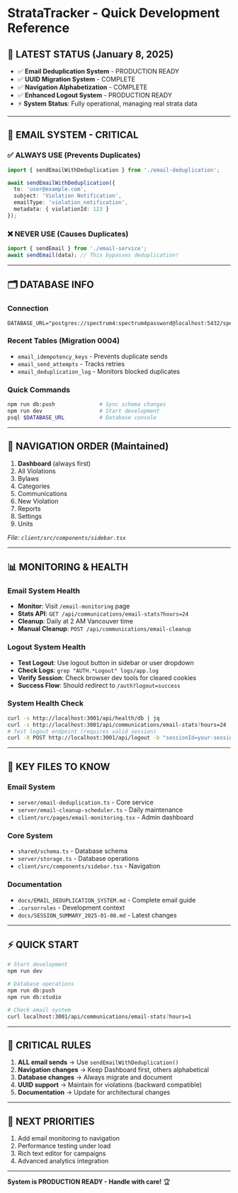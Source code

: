 # StrataTracker - Quick Development Reference

## 🚀 **LATEST STATUS (January 8, 2025)**
- ✅ **Email Deduplication System** - PRODUCTION READY
- ✅ **UUID Migration System** - COMPLETE  
- ✅ **Navigation Alphabetization** - COMPLETE
- ✅ **Enhanced Logout System** - PRODUCTION READY
- ⚡ **System Status**: Fully operational, managing real strata data

---

## 📧 **EMAIL SYSTEM - CRITICAL**

### ✅ ALWAYS USE (Prevents Duplicates)
```typescript
import { sendEmailWithDeduplication } from './email-deduplication';

await sendEmailWithDeduplication({
  to: 'user@example.com',
  subject: 'Violation Notification',
  emailType: 'violation_notification',
  metadata: { violationId: 123 }
});
```

### ❌ NEVER USE (Causes Duplicates)
```typescript
import { sendEmail } from './email-service';
await sendEmail(data); // This bypasses deduplication!
```

---

## 🗂️ **DATABASE INFO**

### Connection
```
DATABASE_URL="postgres://spectrum4:spectrum4password@localhost:5432/spectrum4"
```

### Recent Tables (Migration 0004)
- `email_idempotency_keys` - Prevents duplicate sends
- `email_send_attempts` - Tracks retries  
- `email_deduplication_log` - Monitors blocked duplicates

### Quick Commands
```bash
npm run db:push              # Sync schema changes
npm run dev                  # Start development
psql $DATABASE_URL           # Database console
```

---

## 🧭 **NAVIGATION ORDER (Maintained)**
1. **Dashboard** (always first)
2. All Violations  
3. Bylaws
4. Categories
5. Communications
6. New Violation
7. Reports
8. Settings
9. Units

*File: `client/src/components/sidebar.tsx`*

---

## 📊 **MONITORING & HEALTH**

### Email System Health
- **Monitor**: Visit `/email-monitoring` page
- **Stats API**: `GET /api/communications/email-stats?hours=24`
- **Cleanup**: Daily at 2 AM Vancouver time
- **Manual Cleanup**: `POST /api/communications/email-cleanup`

### Logout System Health
- **Test Logout**: Use logout button in sidebar or user dropdown
- **Check Logs**: `grep "AUTH.*Logout" logs/app.log`
- **Verify Session**: Check browser dev tools for cleared cookies
- **Success Flow**: Should redirect to `/auth?logout=success`

### System Health Check
```bash
curl -s http://localhost:3001/api/health/db | jq
curl -s http://localhost:3001/api/communications/email-stats?hours=24 | jq
# Test logout endpoint (requires valid session)
curl -X POST http://localhost:3001/api/logout -b "sessionId=your-session"
```

---

## 🔧 **KEY FILES TO KNOW**

### Email System
- `server/email-deduplication.ts` - Core service
- `server/email-cleanup-scheduler.ts` - Daily maintenance
- `client/src/pages/email-monitoring.tsx` - Admin dashboard

### Core System
- `shared/schema.ts` - Database schema
- `server/storage.ts` - Database operations
- `client/src/components/sidebar.tsx` - Navigation

### Documentation
- `docs/EMAIL_DEDUPLICATION_SYSTEM.md` - Complete email guide
- `.cursorrules` - Development context
- `docs/SESSION_SUMMARY_2025-01-08.md` - Latest changes

---

## ⚡ **QUICK START**
```bash
# Start development
npm run dev

# Database operations  
npm run db:push
npm run db:studio

# Check email system
curl localhost:3001/api/communications/email-stats?hours=1
```

---

## 🚨 **CRITICAL RULES**

1. **ALL email sends** → Use `sendEmailWithDeduplication()`
2. **Navigation changes** → Keep Dashboard first, others alphabetical
3. **Database changes** → Always migrate and document
4. **UUID support** → Maintain for violations (backward compatible)
5. **Documentation** → Update for architectural changes

---

## 🎯 **NEXT PRIORITIES**
1. Add email monitoring to navigation
2. Performance testing under load
3. Rich text editor for campaigns
4. Advanced analytics integration

---

**System is PRODUCTION READY - Handle with care!** 🏆 